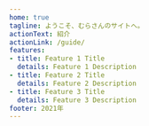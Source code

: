 ```yaml
---
home: true
tagline: ようこそ、むらさんのサイトへ。
actionText: 紹介
actionLink: /guide/
features:
- title: Feature 1 Title
  details: Feature 1 Description
- title: Feature 2 Title
  details: Feature 2 Description
- title: Feature 3 Title
  details: Feature 3 Description
footer: 2021年
---
```

